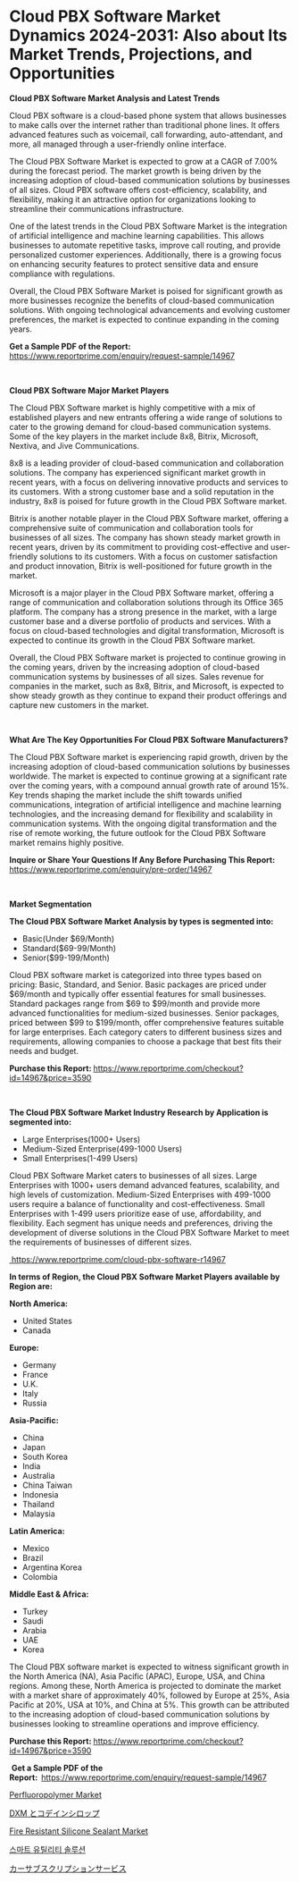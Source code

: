 <p><h1>Cloud PBX Software Market Dynamics 2024-2031: Also about Its Market Trends, Projections, and Opportunities</h1></p><p><strong>Cloud PBX Software Market Analysis and Latest Trends</strong></p>
<p><p>Cloud PBX software is a cloud-based phone system that allows businesses to make calls over the internet rather than traditional phone lines. It offers advanced features such as voicemail, call forwarding, auto-attendant, and more, all managed through a user-friendly online interface.</p><p>The Cloud PBX Software Market is expected to grow at a CAGR of 7.00% during the forecast period. The market growth is being driven by the increasing adoption of cloud-based communication solutions by businesses of all sizes. Cloud PBX software offers cost-efficiency, scalability, and flexibility, making it an attractive option for organizations looking to streamline their communications infrastructure.</p><p>One of the latest trends in the Cloud PBX Software Market is the integration of artificial intelligence and machine learning capabilities. This allows businesses to automate repetitive tasks, improve call routing, and provide personalized customer experiences. Additionally, there is a growing focus on enhancing security features to protect sensitive data and ensure compliance with regulations.</p><p>Overall, the Cloud PBX Software Market is poised for significant growth as more businesses recognize the benefits of cloud-based communication solutions. With ongoing technological advancements and evolving customer preferences, the market is expected to continue expanding in the coming years.</p></p>
<p><strong>Get a Sample PDF of the Report:&nbsp;</strong> <a href="https://www.reportprime.com/enquiry/request-sample/14967">https://www.reportprime.com/enquiry/request-sample/14967</a></p>
<p>&nbsp;</p>
<p><strong>Cloud PBX Software Major Market Players</strong></p>
<p><p>The Cloud PBX Software market is highly competitive with a mix of established players and new entrants offering a wide range of solutions to cater to the growing demand for cloud-based communication systems. Some of the key players in the market include 8x8, Bitrix, Microsoft, Nextiva, and Jive Communications.</p><p>8x8 is a leading provider of cloud-based communication and collaboration solutions. The company has experienced significant market growth in recent years, with a focus on delivering innovative products and services to its customers. With a strong customer base and a solid reputation in the industry, 8x8 is poised for future growth in the Cloud PBX Software market.</p><p>Bitrix is another notable player in the Cloud PBX Software market, offering a comprehensive suite of communication and collaboration tools for businesses of all sizes. The company has shown steady market growth in recent years, driven by its commitment to providing cost-effective and user-friendly solutions to its customers. With a focus on customer satisfaction and product innovation, Bitrix is well-positioned for future growth in the market.</p><p>Microsoft is a major player in the Cloud PBX Software market, offering a range of communication and collaboration solutions through its Office 365 platform. The company has a strong presence in the market, with a large customer base and a diverse portfolio of products and services. With a focus on cloud-based technologies and digital transformation, Microsoft is expected to continue its growth in the Cloud PBX Software market.</p><p>Overall, the Cloud PBX Software market is projected to continue growing in the coming years, driven by the increasing adoption of cloud-based communication systems by businesses of all sizes. Sales revenue for companies in the market, such as 8x8, Bitrix, and Microsoft, is expected to show steady growth as they continue to expand their product offerings and capture new customers in the market.</p></p>
<p>&nbsp;</p>
<p><strong>What Are The Key Opportunities For Cloud PBX Software Manufacturers?</strong></p>
<p><p>The Cloud PBX Software market is experiencing rapid growth, driven by the increasing adoption of cloud-based communication solutions by businesses worldwide. The market is expected to continue growing at a significant rate over the coming years, with a compound annual growth rate of around 15%. Key trends shaping the market include the shift towards unified communications, integration of artificial intelligence and machine learning technologies, and the increasing demand for flexibility and scalability in communication systems. With the ongoing digital transformation and the rise of remote working, the future outlook for the Cloud PBX Software market remains highly positive.</p></p>
<p><strong>Inquire or Share Your Questions If Any Before Purchasing This Report:</strong> <a href="https://www.reportprime.com/enquiry/pre-order/14967">https://www.reportprime.com/enquiry/pre-order/14967</a></p>
<p>&nbsp;</p>
<p><strong>Market Segmentation</strong></p>
<p><strong>The Cloud PBX Software Market Analysis by types is segmented into:</strong></p>
<p><ul><li>Basic(Under $69/Month)</li><li>Standard($69-99/Month)</li><li>Senior($99-199/Month)</li></ul></p>
<p><p>Cloud PBX software market is categorized into three types based on pricing: Basic, Standard, and Senior. Basic packages are priced under $69/month and typically offer essential features for small businesses. Standard packages range from $69 to $99/month and provide more advanced functionalities for medium-sized businesses. Senior packages, priced between $99 to $199/month, offer comprehensive features suitable for large enterprises. Each category caters to different business sizes and requirements, allowing companies to choose a package that best fits their needs and budget.</p></p>
<p><strong>Purchase this Report:&nbsp;</strong><a href="https://www.reportprime.com/checkout?id=14967&price=3590">https://www.reportprime.com/checkout?id=14967&price=3590</a></p>
<p>&nbsp;</p>
<p><strong>The Cloud PBX Software Market Industry Research by Application is segmented into:</strong></p>
<p><ul><li>Large Enterprises(1000+ Users)</li><li>Medium-Sized Enterprise(499-1000 Users)</li><li>Small Enterprises(1-499 Users)</li></ul></p>
<p><p>Cloud PBX Software Market caters to businesses of all sizes. Large Enterprises with 1000+ users demand advanced features, scalability, and high levels of customization. Medium-Sized Enterprises with 499-1000 users require a balance of functionality and cost-effectiveness. Small Enterprises with 1-499 users prioritize ease of use, affordability, and flexibility. Each segment has unique needs and preferences, driving the development of diverse solutions in the Cloud PBX Software Market to meet the requirements of businesses of different sizes.</p></p>
<p><a href="https://www.reportprime.com/cloud-pbx-software-r14967">&nbsp;https://www.reportprime.com/cloud-pbx-software-r14967</a></p>
<p><strong>In terms of Region, the Cloud PBX Software Market Players available by Region are:</strong></p>
<p>
    <p> <strong> North America: </strong>
        <ul>
            <li>United States</li>
            <li>Canada</li>
        </ul>
        </p> 
    <p> <strong> Europe: </strong>
        <ul>
            <li>Germany</li>
            <li>France</li>
            <li>U.K.</li>
            <li>Italy</li>
            <li>Russia</li>
        </ul>
        </p> 
    <p> <strong> Asia-Pacific: </strong>
        <ul>
            <li>China</li>
            <li>Japan</li>
            <li>South Korea</li>
            <li>India</li>
            <li>Australia</li>
            <li>China Taiwan</li>
            <li>Indonesia</li>
            <li>Thailand</li>
            <li>Malaysia</li>
        </ul>
        </p> 
    <p> <strong> Latin America: </strong>
        <ul>
            <li>Mexico</li>
            <li>Brazil</li>
            <li>Argentina Korea</li>
            <li>Colombia</li>
        </ul>
        </p> 
    <p> <strong> Middle East & Africa: </strong>
        <ul>
            <li>Turkey</li>
            <li>Saudi</li>
            <li>Arabia</li>
            <li>UAE</li>
            <li>Korea</li>
        </ul>
    </p>
    </p>
<p><p>The Cloud PBX software market is expected to witness significant growth in the North America (NA), Asia Pacific (APAC), Europe, USA, and China regions. Among these, North America is projected to dominate the market with a market share of approximately 40%, followed by Europe at 25%, Asia Pacific at 20%, USA at 10%, and China at 5%. This growth can be attributed to the increasing adoption of cloud-based communication solutions by businesses looking to streamline operations and improve efficiency.</p></p>
<p><strong>Purchase this Report: </strong><a href="https://www.reportprime.com/checkout?id=14967&price=3590">https://www.reportprime.com/checkout?id=14967&price=3590</a></p>
<p>&nbsp;<strong>Get a Sample PDF of the Report:&nbsp;&nbsp;</strong><a href="https://www.reportprime.com/enquiry/request-sample/14967">https://www.reportprime.com/enquiry/request-sample/14967</a></p>
<p><strong></strong></p>
<p><p><a href="https://www.linkedin.com/pulse/perfluoropolymer-market-research-report-provides-critical-insights-md8xe?trackingId=oBEZwWOUrm1APj%2BPaRUfaA%3D%3D">Perfluoropolymer Market</a></p><p><a href="https://medium.com/@elenorkiehn/dxm%E3%81%A8%E3%82%B3%E3%83%87%E3%82%A4%E3%83%B3%E3%82%B7%E3%83%AD%E3%83%83%E3%83%97%E5%B8%82%E5%A0%B4-%E7%AB%B6%E4%BA%89%E5%88%86%E6%9E%90-%E5%B8%82%E5%A0%B4%E5%8B%95%E5%90%91-2031%E5%B9%B4%E3%81%BE%E3%81%A7%E3%81%AE%E4%BA%88%E6%B8%AC-9ca59b4f6914">DXM とコデインシロップ</a></p><p><a href="https://www.linkedin.com/pulse/fire-resistant-silicone-sealant-market-offers-provide-hzbge?trackingId=6r2ZpqddBs9A6RIBnr%2Bl%2FQ%3D%3D">Fire Resistant Silicone Sealant Market</a></p><p><a href="https://medium.com/@tarynhermanii/%EC%A7%80%EB%8A%A5%ED%98%95-%EC%9C%A0%ED%8B%B8%EB%A6%AC%ED%8B%B0-%EC%86%94%EB%A3%A8%EC%85%98-%EC%8B%9C%EC%9E%A5-%EC%8B%9C%EC%9E%A5-cagr-%EC%8B%9C%EC%9E%A5-%ED%8A%B8%EB%A0%8C%EB%93%9C-%EB%B0%8F-%EC%84%B1%EC%9E%A5-%EC%A0%84%EB%9E%B5%EC%97%90-%EB%8C%80%ED%95%9C-%ED%86%B5%EC%B0%B0%EB%A0%A5-74ad9d71534e">스마트 유틸리티 솔루션</a></p><p><a href="https://medium.com/@jackpeters644/%E8%BB%8A%E3%81%AE%E5%AE%9A%E6%9C%9F%E8%B3%BC%E8%AA%AD%E3%82%B5%E3%83%BC%E3%83%93%E3%82%B9%E5%B8%82%E5%A0%B4%E5%88%86%E6%9E%90-%E3%81%9D%E3%81%AEcagr-%E5%B8%82%E5%A0%B4%E3%82%BB%E3%82%B0%E3%83%A1%E3%83%B3%E3%83%86%E3%83%BC%E3%82%B7%E3%83%A7%E3%83%B3-%E3%81%8A%E3%82%88%E3%81%B3%E3%82%B0%E3%83%AD%E3%83%BC%E3%83%90%E3%83%AB%E7%94%A3%E6%A5%AD%E6%A6%82%E8%A6%81-cdf8ee615d9c">カーサブスクリプションサービス</a></p></p>
